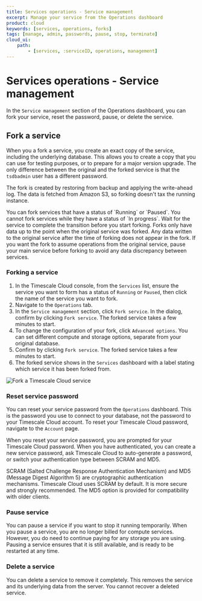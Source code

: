 ```yaml
---
title: Services operations - Service management
excerpt: Manage your service from the Operations dashboard
product: cloud
keywords: [services, operations, forks]
tags: [manage, admin, passwords, pause, stop, terminate]
cloud_ui:
    path:
        - [services, :serviceID, operations, management]
---
```


# Services operations - Service management

In the `Service management` section of the Operations dashboard, you can fork
your service, reset the password, pause, or delete the service.

## Fork a service

When you a fork a service, you create an exact copy of the service, including
the underlying database. This allows you to create a copy that you can use for
testing purposes, or to prepare for a major version upgrade. The only difference
between the original and the forked service is that the `tsdbadmin` user has a
different password.

The fork is created by restoring from backup and applying the write-ahead log.
The data is fetched from Amazon S3, so forking doesn't tax the running instance.

<Highlight type="important">
You can fork services that have a status of `Running` or `Paused`. You cannot
fork services while they have a status of `In progress`. Wait for the service to
complete the transition before you start forking.
</Highlight>

<Highlight type="warning">
Forks only have data up to the point when the original service was forked. Any
data written to the original service after the time of forking does not appear
in the fork. If you want the fork to assume operations from the original
service, pause your main service before forking to avoid any
data discrepancy between services.
</Highlight>

<Procedure>

### Forking a service

1.  In the Timescale Cloud console, from the `Services` list, ensure the service
    you want to form has a status of `Running` or `Paused`, then click the name
    of the service you want to fork.
1.  Navigate to the `Operations` tab.
1.  In the `Service management` section, click `Fork service`. In the dialog,
    confirm by clicking `Fork service`. The forked service takes a few minutes
    to start.
1.  <Optional />To change the configuration of your fork, click `Advanced
    options`. You can set different compute and storage options, separate from
    your original database.
1.  Confirm by clicking `Fork service`. The forked service takes a few minutes
    to start.
1.  The forked service shows in the `Services` dashboard with a label stating
    which service it has been forked from.

<img class="main-content__illustration"
src="https://s3.amazonaws.com/assets.timescale.com/docs/images/tsc-forked-service.png"
alt="Fork a Timescale Cloud service"/>

</Procedure>

### Reset service password

You can reset your service password from the `Operations` dashboard. This is the
password you use to connect to your database, not the password to your Timescale
Cloud account. To reset your Timescale Cloud password, navigate to the `Account`
page.

When you reset your service password, you are prompted for your Timescale
Cloud password. When you have authenticated, you can create a new service password,
ask Timescale Cloud to auto-generate a password, or switch your authentication
type between SCRAM and MD5.

SCRAM (Salted Challenge Response Authentication Mechanism) and MD5 (Message Digest
Algorithm 5) are cryptographic authentication mechanisms. Timescale Cloud uses SCRAM
by default. It is more secure and strongly recommended. The MD5 option is provided
for compatibility with older clients.

### Pause service

You can pause a service if you want to stop it running temporarily. When you
pause a service, you are no longer billed for compute services. However, you do
need to continue paying for any storage you are using. Pausing a service ensures
that it is still available, and is ready to be restarted at any time.

### Delete a service

You can delete a service to remove it completely. This removes the service
and its underlying data from the server. You cannot recover a deleted
service.
